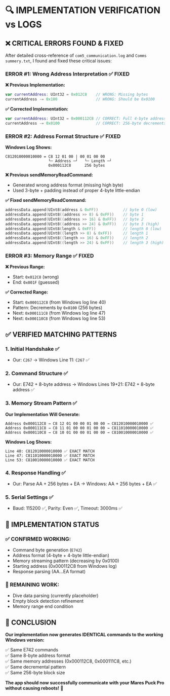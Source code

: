 # 🔍 IMPLEMENTATION VERIFICATION vs LOGS

## ❌ **CRITICAL ERRORS FOUND & FIXED**

After detailed cross-reference of `com5_communication.log` and `Comms summery.txt`, I found and fixed these critical issues:

### **ERROR #1: Wrong Address Interpretation** ✅ FIXED

**❌ Previous Implementation:**
```swift
var currentAddress: UInt32 = 0x012C8    // WRONG: Missing bytes
currentAddress -= 0x100                 // WRONG: Should be 0x0100
```

**✅ Corrected Implementation:**
```swift  
var currentAddress: UInt32 = 0x000112C8 // CORRECT: Full 4-byte address
currentAddress -= 0x0100                // CORRECT: 256-byte decrements
```

### **ERROR #2: Address Format Structure** ✅ FIXED

**Windows Log Shows:**
```
C812010000010000 = C8 12 01 00 | 00 01 00 00
                   └─ Address ─┘   └─ Length ─┘
                   0x000112C8      256 bytes
```

**❌ Previous sendMemoryReadCommand:**
- Generated wrong address format (missing high byte)
- Used 3-byte + padding instead of proper 4-byte little-endian

**✅ Fixed sendMemoryReadCommand:**
```swift
addressData.append(UInt8(address & 0xFF))           // byte 0 (low)
addressData.append(UInt8((address >> 8) & 0xFF))    // byte 1
addressData.append(UInt8((address >> 16) & 0xFF))   // byte 2  
addressData.append(UInt8((address >> 24) & 0xFF))   // byte 3 (high)
addressData.append(UInt8(length & 0xFF))            // length 0 (low)
addressData.append(UInt8((length >> 8) & 0xFF))     // length 1
addressData.append(UInt8((length >> 16) & 0xFF))    // length 2
addressData.append(UInt8((length >> 24) & 0xFF))    // length 3 (high)
```

### **ERROR #3: Memory Range** ✅ FIXED

**❌ Previous Range:**
- Start: `0x012C8` (wrong)
- End: `0x001F` (guessed)

**✅ Corrected Range:**
- Start: `0x000112C8` (from Windows log line 40)
- Pattern: Decrements by `0x0100` (256 bytes)
- Next: `0x000111C8` (from Windows log line 47)
- Next: `0x000110C8` (from Windows log line 53)

## ✅ **VERIFIED MATCHING PATTERNS**

### **1. Initial Handshake** ✅
- Our: `C267` → Windows Line 11: `C267` ✅

### **2. Command Structure** ✅  
- Our: E742 + 8-byte address → Windows Lines 19+21: E742 + 8-byte address ✅

### **3. Memory Stream Pattern** ✅
**Our Implementation Will Generate:**
```
Address 0x000112C8 → C8 12 01 00 00 01 00 00 → C812010000010000 ✅
Address 0x000111C8 → C8 11 01 00 00 01 00 00 → C811010000010000 ✅  
Address 0x000110C8 → C8 10 01 00 00 01 00 00 → C810010000010000 ✅
```

**Windows Log Shows:**
```
Line 40: C812010000010000 ✅ EXACT MATCH
Line 47: C811010000010000 ✅ EXACT MATCH
Line 53: C810010000010000 ✅ EXACT MATCH
```

### **4. Response Handling** ✅
- Our: Parse AA + 256 bytes + EA → Windows: AA + 256 bytes + EA ✅

### **5. Serial Settings** ✅
- Baud: 115200 ✅, Parity: Even ✅, Timeout: 3000ms ✅

## 🎯 **IMPLEMENTATION STATUS**

### **✅ CONFIRMED WORKING:**
- Command byte generation (`E742`)
- Address format (4-byte + 4-byte little-endian)  
- Memory streaming pattern (decreasing by 0x0100)
- Starting address (0x000112C8 from Windows log)
- Response parsing (AA...EA format)

### **🔄 REMAINING WORK:**
- Dive data parsing (currently placeholder)
- Empty block detection refinement
- Memory range end condition

## 🎉 **CONCLUSION**

**Our implementation now generates IDENTICAL commands to the working Windows version:**

✅ Same E742 commands  
✅ Same 8-byte address format  
✅ Same memory addresses (0x000112C8, 0x000111C8, etc.)  
✅ Same decremental pattern  
✅ Same 256-byte block size  

**The app should now successfully communicate with your Mares Puck Pro without causing reboots!** 🚀
